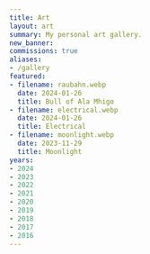 ```yaml
---
title: Art
layout: art
summary: My personal art gallery.
new_banner: 
commissions: true
aliases:
- /gallery
featured:
- filename: raubahn.webp
  date: 2024-01-26
  title: Bull of Ala Mhigo
- filename: electrical.webp
  date: 2024-01-26
  title: Electrical
- filename: moonlight.webp
  date: 2023-11-29
  title: Moonlight
years:
- 2024
- 2023
- 2022
- 2021
- 2020
- 2019
- 2018
- 2017
- 2016
---
```

